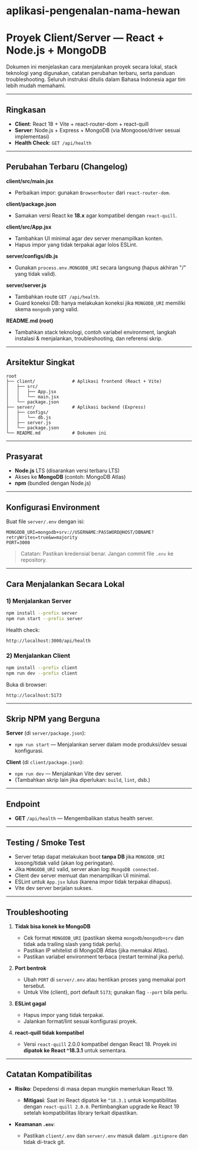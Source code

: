 # aplikasi-pengenalan-nama-hewan

# Proyek Client/Server — React + Node.js + MongoDB

Dokumen ini menjelaskan cara menjalankan proyek secara lokal, stack teknologi yang digunakan, catatan perubahan terbaru, serta panduan troubleshooting. Seluruh instruksi ditulis dalam Bahasa Indonesia agar tim lebih mudah memahami.

---

## Ringkasan

* **Client**: React 18 + Vite + react-router-dom + react-quill
* **Server**: Node.js + Express + MongoDB (via Mongoose/driver sesuai implementasi)
* **Health Check**: `GET /api/health`

---

## Perubahan Terbaru (Changelog)

**client/src/main.jsx**

* Perbaikan impor: gunakan `BrowserRouter` dari `react-router-dom`.

**client/package.json**

* Samakan versi React ke **18.x** agar kompatibel dengan `react-quill`.

**client/src/App.jsx**

* Tambahkan UI minimal agar dev server menampilkan konten.
* Hapus impor yang tidak terpakai agar lolos ESLint.

**server/configs/db.js**

* Gunakan `process.env.MONGODB_URI` secara langsung (hapus akhiran "/" yang tidak valid).

**server/server.js**

* Tambahkan route `GET /api/health`.
* Guard koneksi DB: hanya melakukan koneksi jika `MONGODB_URI` memiliki skema `mongodb` yang valid.

**README.md (root)**

* Tambahkan stack teknologi, contoh variabel environment, langkah instalasi & menjalankan, troubleshooting, dan referensi skrip.

---

## Arsitektur Singkat

```
root
├── client/              # Aplikasi frontend (React + Vite)
│   ├── src/
│   │   ├── App.jsx
│   │   └── main.jsx
│   └── package.json
├── server/              # Aplikasi backend (Express)
│   ├── configs/
│   │   └── db.js
│   ├── server.js
│   └── package.json
└── README.md            # Dokumen ini
```

---

## Prasyarat

* **Node.js** LTS (disarankan versi terbaru LTS)
* Akses ke **MongoDB** (contoh: MongoDB Atlas)
* **npm** (bundled dengan Node.js)

---

## Konfigurasi Environment

Buat file `server/.env` dengan isi:

```env
MONGODB_URI=mongodb+srv://USERNAME:PASSWORD@HOST/DBNAME?retryWrites=true&w=majority
PORT=3000
```

> Catatan: Pastikan kredensial benar. Jangan commit file `.env` ke repository.

---

## Cara Menjalankan Secara Lokal

### 1) Menjalankan Server

```bash
npm install --prefix server
npm run start --prefix server
```

Health check:

```
http://localhost:3000/api/health
```

### 2) Menjalankan Client

```bash
npm install --prefix client
npm run dev --prefix client
```

Buka di browser:

```
http://localhost:5173
```

---

## Skrip NPM yang Berguna

**Server** (di `server/package.json`):

* `npm run start` — Menjalankan server dalam mode produksi/dev sesuai konfigurasi.

**Client** (di `client/package.json`):

* `npm run dev` — Menjalankan Vite dev server.
* (Tambahkan skrip lain jika diperlukan: `build`, `lint`, dsb.)

---

## Endpoint

* **GET** `/api/health` — Mengembalikan status health server.

---

## Testing / Smoke Test

* Server tetap dapat melakukan boot **tanpa DB** jika `MONGODB_URI` kosong/tidak valid (akan log peringatan).
* Jika `MONGODB_URI` valid, server akan log: `MongoDB connected.`
* Client dev server memuat dan menampilkan UI minimal.
* ESLint untuk `App.jsx` lulus (karena impor tidak terpakai dihapus).
* Vite dev server berjalan sukses.

---

## Troubleshooting

1. **Tidak bisa konek ke MongoDB**

   * Cek format `MONGODB_URI` (pastikan skema `mongodb`/`mongodb+srv` dan tidak ada trailing slash yang tidak perlu).
   * Pastikan IP whitelist di MongoDB Atlas (jika memakai Atlas).
   * Pastikan variabel environment terbaca (restart terminal jika perlu).

2. **Port bentrok**

   * Ubah `PORT` di `server/.env` atau hentikan proses yang memakai port tersebut.
   * Untuk Vite (client), port default `5173`; gunakan flag `--port` bila perlu.

3. **ESLint gagal**

   * Hapus impor yang tidak terpakai.
   * Jalankan format/lint sesuai konfigurasi proyek.

4. **react-quill tidak kompatibel**

   * Versi `react-quill` 2.0.0 kompatibel dengan React 18. Proyek ini **dipatok ke React ^18.3.1** untuk sementara.

---

## Catatan Kompatibilitas

* **Risiko**: Depedensi di masa depan mungkin memerlukan React 19.

  * **Mitigasi**: Saat ini React dipatok ke `^18.3.1` untuk kompatibilitas dengan `react-quill 2.0.0`. Pertimbangkan upgrade ke React 19 setelah kompatibilitas library terkait dipastikan.

* **Keamanan `.env`**:

  * Pastikan `client/.env` dan `server/.env` masuk dalam `.gitignore` dan tidak di-track git.


